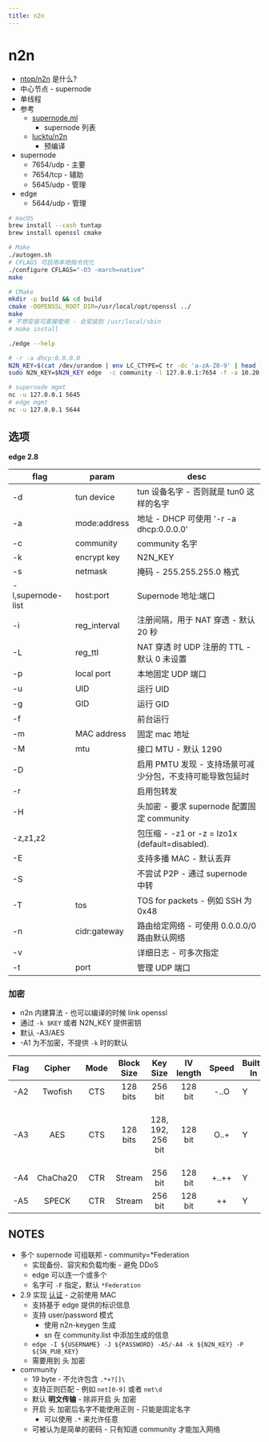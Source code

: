 ```yaml
---
title: n2n
---
```


# n2n

- [ntop/n2n](https://github.com/ntop/n2n) 是什么?
- 中心节点 - supernode
- 单线程
- 参考
  - [supernode.ml](http://www.supernode.ml)
    - supernode 列表
  - [lucktu/n2n](https://github.com/lucktu/n2n)
    - 预编译
- supernode
  - 7654/udp - 主要
  - 7654/tcp - 辅助
  - 5645/udp - 管理
- edge
  - 5644/udp - 管理

```bash
# macOS
brew install --cash tuntap
brew install openssl cmake

# Make
./autogen.sh
# CFLAGS 可启用本地指令优化
./configure CFLAGS="-O3 -march=native"
make

# CMake
mkdir -p build && cd build
cmake -DOPENSSL_ROOT_DIR=/usr/local/opt/openssl ../
make
# 不想安装可直接使用 - 会安装到 /usr/local/sbin
# make install

./edge --help

# -r -a dhcp:0.0.0.0
N2N_KEY=$(cat /dev/urandom | env LC_CTYPE=C tr -dc 'a-zA-Z0-9' | head -c 32)
sudo N2N_KEY=$N2N_KEY edge  -c community -l 127.0.0.1:7654 -f -a 10.20.1.1

# supernode mgmt
nc -u 127.0.0.1 5645
# edge mgmt
nc -u 127.0.0.1 5644
```

## 选项

**edge 2.8**

| flag              | param        | desc                                                      |
| ----------------- | ------------ | --------------------------------------------------------- |
| -d                | tun device   | tun 设备名字 - 否则就是 tun0 这样的名字                   |
| -a                | mode:address | 地址 - DHCP 可使用 '-r -a dhcp:0.0.0.0'                   |
| -c                | community    | community 名字                                            |
| -k                | encrypt key  | N2N_KEY                                                   |
| -s                | netmask      | 掩码 - 255.255.255.0 格式                                 |
| -l,supernode-list | host:port    | Supernode 地址:端口                                       |
| -i                | reg_interval | 注册间隔，用于 NAT 穿透 - 默认 20 秒                      |
| -L                | reg_ttl      | NAT 穿透 时 UDP 注册的 TTL - 默认 0 未设置                |
| -p                | local port   | 本地固定 UDP 端口                                         |
| -u                | UID          | 运行 UID                                                  |
| -g                | GID          | 运行 GID                                                  |
| -f                |              | 前台运行                                                  |
| -m                | MAC address  | 固定 mac 地址                                             |
| -M                | mtu          | 接口 MTU - 默认 1290                                      |
| -D                |              | 启用 PMTU 发现 - 支持场景可减少分包，不支持可能导致包延时 |
| -r                |              | 启用包转发                                                |
| -H                |              | 头加密 - 要求 supernode 配置固定 community                |
| -z,z1,z2          |              | 包压缩 - -z1 or -z = lzo1x (default=disabled).            |
| -E                |              | 支持多播 MAC - 默认丢弃                                   |
| -S                |              | 不尝试 P2P - 通过 supernode 中转                          |
| -T                | tos          | TOS for packets - 例如 SSH 为 0x48                        |
| -n                | cidr:gateway | 路由给定网络 - 可使用 0.0.0.0/0 路由默认网络              |
| -v                |              | 详细日志 - 可多次指定                                     |
| -t                | port         | 管理 UDP 端口                                             |

### 加密

- n2n 内建算法 - 也可以编译的时候 link openssl
- 通过 `-k $KEY` 或者 N2N_KEY 提供密钥
- 默认 -A3/AES
- -A1 为不加密，不提供 `-k` 时的默认

| Flag |  Cipher  | Mode | Block Size |     Key Size      | IV length | Speed | Built-In | Origin                                    |
| :--: | :------: | :--: | :--------: | :---------------: | :-------: | :---: | -------- | ----------------------------------------- |
| -A2  | Twofish  | CTS  |  128 bits  |      256 bit      |  128 bit  | -..O  | Y        | Bruce Schneier                            |
| -A3  |   AES    | CTS  |  128 bits  | 128, 192, 256 bit |  128 bit  | O..+  | Y        | Joan Daemen, Vincent Rijmen, NSA-approved |
| -A4  | ChaCha20 | CTR  |   Stream   |      256 bit      |  128 bit  | +..++ | Y        | Daniel J. Bernstein                       |
| -A5  |  SPECK   | CTR  |   Stream   |      256 bit      |  128 bit  |  ++   | Y        | NSA                                       |

## NOTES

- 多个 supernode 可组联邦 - community=\*Federation
  - 实现备份、容灾和负载均衡 - 避免 DDoS
  - edge 可以连一个或多个
  - 名字可 `-F` 指定，默认 `*Federation`
- 2.9 实现 [认证](https://github.com/ntop/n2n/blob/dev/doc/Authentication.md) - 之前使用 MAC
  - 支持基于 edge 提供的标识信息
  - 支持 user/password 模式
    - 使用 n2n-keygen 生成
    - sn 在 community.list 中添加生成的信息
  - `edge -I ${USERNAME} -J ${PASSWORD} -A5/-A4 -k ${N2N_KEY} -P ${SN_PUB_KEY}`
  - 需要用到 头 加密
- community
  - 19 byte - 不允许包含 `.*+?[]\`
  - 支持正则匹配 - 例如 `net[0-9]` 或者 `net\d`
  - 默认 **明文传输** - 除非开启 头 加密
  - 开启 头 加密后名字不能使用正则 - 只能是固定名字
    - 可以使用 `.*` 来允许任意
  - 可被认为是简单的密码 - 只有知道 community 才能加入网络
